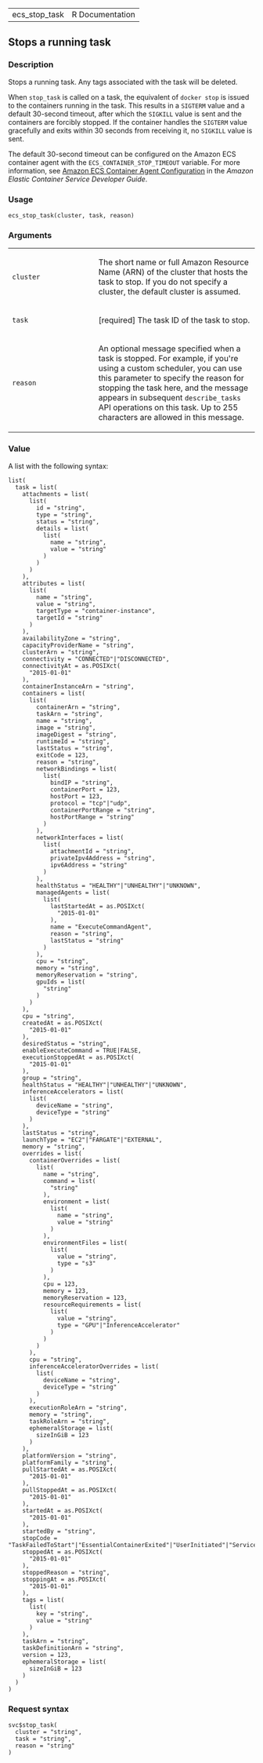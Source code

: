 <table style="width: 100%;">
<tbody>
<tr class="odd">
<td>ecs_stop_task</td>
<td style="text-align: right;">R Documentation</td>
</tr>
</tbody>
</table>

## Stops a running task

### Description

Stops a running task. Any tags associated with the task will be deleted.

When `stop_task` is called on a task, the equivalent of `⁠docker stop⁠` is
issued to the containers running in the task. This results in a
`SIGTERM` value and a default 30-second timeout, after which the
`SIGKILL` value is sent and the containers are forcibly stopped. If the
container handles the `SIGTERM` value gracefully and exits within 30
seconds from receiving it, no `SIGKILL` value is sent.

The default 30-second timeout can be configured on the Amazon ECS
container agent with the `ECS_CONTAINER_STOP_TIMEOUT` variable. For more
information, see [Amazon ECS Container Agent
Configuration](https://docs.aws.amazon.com/AmazonECS/latest/developerguide/ecs-agent-config.html)
in the *Amazon Elastic Container Service Developer Guide*.

### Usage

    ecs_stop_task(cluster, task, reason)

### Arguments

<table>
<colgroup>
<col style="width: 35%" />
<col style="width: 65%" />
</colgroup>
<tbody>
<tr class="odd">
<td><code id="ecs_stop_task_:_cluster">cluster</code></td>
<td><p>The short name or full Amazon Resource Name (ARN) of the cluster
that hosts the task to stop. If you do not specify a cluster, the
default cluster is assumed.</p></td>
</tr>
<tr class="even">
<td><code id="ecs_stop_task_:_task">task</code></td>
<td><p>[required] The task ID of the task to stop.</p></td>
</tr>
<tr class="odd">
<td><code id="ecs_stop_task_:_reason">reason</code></td>
<td><p>An optional message specified when a task is stopped. For
example, if you're using a custom scheduler, you can use this parameter
to specify the reason for stopping the task here, and the message
appears in subsequent <code>describe_tasks</code> API operations on this
task. Up to 255 characters are allowed in this message.</p></td>
</tr>
</tbody>
</table>

### Value

A list with the following syntax:

    list(
      task = list(
        attachments = list(
          list(
            id = "string",
            type = "string",
            status = "string",
            details = list(
              list(
                name = "string",
                value = "string"
              )
            )
          )
        ),
        attributes = list(
          list(
            name = "string",
            value = "string",
            targetType = "container-instance",
            targetId = "string"
          )
        ),
        availabilityZone = "string",
        capacityProviderName = "string",
        clusterArn = "string",
        connectivity = "CONNECTED"|"DISCONNECTED",
        connectivityAt = as.POSIXct(
          "2015-01-01"
        ),
        containerInstanceArn = "string",
        containers = list(
          list(
            containerArn = "string",
            taskArn = "string",
            name = "string",
            image = "string",
            imageDigest = "string",
            runtimeId = "string",
            lastStatus = "string",
            exitCode = 123,
            reason = "string",
            networkBindings = list(
              list(
                bindIP = "string",
                containerPort = 123,
                hostPort = 123,
                protocol = "tcp"|"udp",
                containerPortRange = "string",
                hostPortRange = "string"
              )
            ),
            networkInterfaces = list(
              list(
                attachmentId = "string",
                privateIpv4Address = "string",
                ipv6Address = "string"
              )
            ),
            healthStatus = "HEALTHY"|"UNHEALTHY"|"UNKNOWN",
            managedAgents = list(
              list(
                lastStartedAt = as.POSIXct(
                  "2015-01-01"
                ),
                name = "ExecuteCommandAgent",
                reason = "string",
                lastStatus = "string"
              )
            ),
            cpu = "string",
            memory = "string",
            memoryReservation = "string",
            gpuIds = list(
              "string"
            )
          )
        ),
        cpu = "string",
        createdAt = as.POSIXct(
          "2015-01-01"
        ),
        desiredStatus = "string",
        enableExecuteCommand = TRUE|FALSE,
        executionStoppedAt = as.POSIXct(
          "2015-01-01"
        ),
        group = "string",
        healthStatus = "HEALTHY"|"UNHEALTHY"|"UNKNOWN",
        inferenceAccelerators = list(
          list(
            deviceName = "string",
            deviceType = "string"
          )
        ),
        lastStatus = "string",
        launchType = "EC2"|"FARGATE"|"EXTERNAL",
        memory = "string",
        overrides = list(
          containerOverrides = list(
            list(
              name = "string",
              command = list(
                "string"
              ),
              environment = list(
                list(
                  name = "string",
                  value = "string"
                )
              ),
              environmentFiles = list(
                list(
                  value = "string",
                  type = "s3"
                )
              ),
              cpu = 123,
              memory = 123,
              memoryReservation = 123,
              resourceRequirements = list(
                list(
                  value = "string",
                  type = "GPU"|"InferenceAccelerator"
                )
              )
            )
          ),
          cpu = "string",
          inferenceAcceleratorOverrides = list(
            list(
              deviceName = "string",
              deviceType = "string"
            )
          ),
          executionRoleArn = "string",
          memory = "string",
          taskRoleArn = "string",
          ephemeralStorage = list(
            sizeInGiB = 123
          )
        ),
        platformVersion = "string",
        platformFamily = "string",
        pullStartedAt = as.POSIXct(
          "2015-01-01"
        ),
        pullStoppedAt = as.POSIXct(
          "2015-01-01"
        ),
        startedAt = as.POSIXct(
          "2015-01-01"
        ),
        startedBy = "string",
        stopCode = "TaskFailedToStart"|"EssentialContainerExited"|"UserInitiated"|"ServiceSchedulerInitiated"|"SpotInterruption"|"TerminationNotice",
        stoppedAt = as.POSIXct(
          "2015-01-01"
        ),
        stoppedReason = "string",
        stoppingAt = as.POSIXct(
          "2015-01-01"
        ),
        tags = list(
          list(
            key = "string",
            value = "string"
          )
        ),
        taskArn = "string",
        taskDefinitionArn = "string",
        version = 123,
        ephemeralStorage = list(
          sizeInGiB = 123
        )
      )
    )

### Request syntax

    svc$stop_task(
      cluster = "string",
      task = "string",
      reason = "string"
    )
